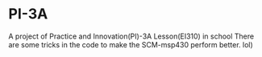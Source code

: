 # PI-3A
A project of Practice and Innovation(PI)-3A Lesson(EI310) in school
There are some tricks in the code to make the SCM-msp430 perform better. lol)
